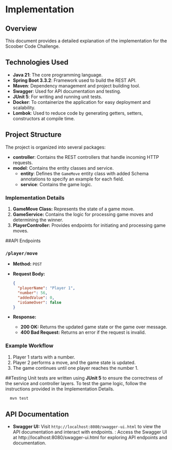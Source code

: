 # Implementation 
## Overview

This document provides a detailed explanation of the implementation for the Scoober Code Challenge.

## Technologies Used

- **Java 21**: The core programming language.
- **Spring Boot 3.3.2**: Framework used to build the REST API.
- **Maven**: Dependency management and project building tool.
- **Swagger**: Used for API documentation and testing.
- **JUnit 5**: For writing and running unit tests.
- **Docker**: To containerize the application for easy deployment and scalability.
- **Lombok**: Used to reduce code by generating getters, setters, constructors at compile time.

## Project Structure

The project is organized into several packages:

- **controller**: Contains the REST controllers that handle incoming HTTP requests.
- **model**: Contains the entity classes and service.
    - **entity**: Defines the `GameMove` entity class with added Schema annotations  to specify an example for each field.
    - **service**: Contains the game logic.
### Implementation Details

1. **GameMove Class:** Represents the state of a game move.
2. **GameService:** Contains the logic for processing game moves and determining the winner.
3. **PlayerController:** Provides endpoints for initiating and processing game moves.


##API Endpoints

### `/player/move`

- **Method:** `POST`
- **Request Body:**

    ```json
    {
      "playerName": "Player 1",
      "number": 56,
      "addedValue": 0,
      "isGameOver": false
    }
    ```

- **Response:**

    - **200 OK:** Returns the updated game state or the game over message.
    - **400 Bad Request:** Returns an error if the request is invalid.
  
### Example Workflow

1. Player 1 starts with a number.
2. Player 2 performs a move, and the game state is updated.
3. The game continues until one player reaches the number 1.


##Testing
Unit tests are written using **JUnit 5** to ensure the correctness of the service and controller layers.
To test the game logic, follow the instructions provided in the Implementation Details.
```bash
  mvn test
```
## API Documentation

- **Swagger UI:** Visit `http://localhost:8080/swagger-ui.html` to view the API documentation and interact with endpoints.
: Access the Swagger UI at http://localhost:8080/swagger-ui.html for exploring API endpoints and documentation.